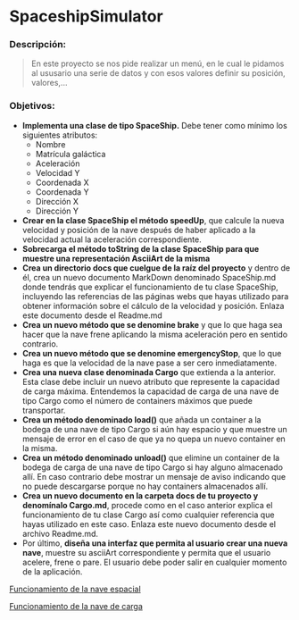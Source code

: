 # SpaceshipSimulator
### Descripción:
>En este proyecto se nos pide realizar un menú, en le cual le pidamos al ususario una serie de datos y con esos valores
> definir su posición, valores,...
### Objetivos:
+ **Implementa una clase de tipo SpaceShip.**  Debe tener como mínimo los siguientes atributos:
    + Nombre
    + Matrícula galáctica
    + Aceleración
    + Velocidad Y
    + Coordenada X
    + Coordenada Y
    + Dirección X
    + Dirección Y
+ **Crear en la clase SpaceShip el método speedUp**, que calcule la nueva velocidad y posición de la nave después de
  haber aplicado a la velocidad actual la aceleración correspondiente.
+ **Sobrecarga el método toString de la clase SpaceShip para que muestre una representación AsciiArt de la misma**
+ **Crea un directorio docs que cuelgue de la raíz del proyecto** y dentro de él, crea un nuevo documento MarkDown
  denominado SpaceShip.md donde tendrás que explicar el funcionamiento de tu clase SpaceShip, incluyendo las referencias
  de las páginas webs que hayas utilizado para obtener información sobre el cálculo de la velocidad y posición. Enlaza este documento desde el Readme.md
+ **Crea un nuevo método que se denomine brake** y que lo que haga sea hacer que la nave frene aplicando la misma
  aceleración pero en sentido contrario.
+ **Crea un nuevo método que se denomine emergencyStop**, que lo que haga es que la velocidad de la nave pase a ser
  cero inmediatamente.
+ **Crea una nueva clase denominada Cargo** que extienda a la anterior. Esta clase debe incluir un nuevo atributo que
  represente la capacidad de carga máxima. Entendemos la capacidad de carga de una nave de tipo Cargo como el número
  de containers máximos que puede transportar.
+ **Crea un método denominado load()** que añada un container a la bodega de una nave de tipo Cargo si aún hay espacio
  y que muestre un mensaje de error en el caso de que ya no quepa un nuevo container en la misma.
+ **Crea un método denominado unload()** que elimine un container de la bodega de carga de una nave de tipo Cargo si
  hay alguno almacenado allí. En caso contrario debe mostrar un mensaje de aviso indicando que no puede descargarse
  porque no hay containers almacenados allí.
+ **Crea un nuevo documento en la carpeta docs de tu proyecto y denomínalo Cargo.md**, procede como en el caso anterior
  explica el funcionamiento de tu clase Cargo así como cualquier referencia que hayas utilizado en este caso.
  Enlaza este nuevo documento desde el archivo Readme.md.
+ Por último, **diseña una interfaz que permita al usuario crear una nueva nave**, muestre su asciiArt correspondiente
  y permita que el usuario acelere, frene o pare. El usuario debe poder salir en cualquier momento de la aplicación.

[Funcionamiento de la nave espacial](./Docs/SpaceShip.md)

[Funcionamiento de la nave de carga](./Docs/Cargo.md)